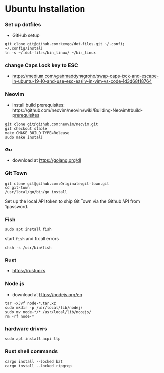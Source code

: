 # Ubuntu Installation

### Set up dotfiles

- [GitHub setup](guides/../github.md)

```
git clone git@github.com:kevgo/dot-files.git ~/.config
~/.config/install
ln -s ~/.dot-files/bin_linux/ ~/bin_linux
```

### change Caps Lock key to ESC

- https://medium.com/@ahmaddynugroho/swap-caps-lock-and-escape-in-ubuntu-19-10-and-use-esc-easily-in-vim-vs-code-1d3d68f18764

### Neovim

- install build prerequisites:
  https://github.com/neovim/neovim/wiki/Building-Neovim#build-prerequisites

```
git clone git@github.com:neovim/neovim.git
git checkout stable
make CMAKE_BUILD_TYPE=Release
sudo make install
```

### Go

- download at https://golang.org/dl

### Git Town

```
git clone git@github.com:Originate/git-town.git
cd git-town
/usr/local/go/bin/go install
```

Set up the local API token to ship Git Town via the Github API from 1password.

### Fish

```
sudo apt install fish
```

start `fish` and fix all errors

```
chsh -s /usr/bin/fish
```

### Rust

- https://rustup.rs

### Node.js

- download at https://nodejs.org/en

```
tar -xJvf node-*.tar.xz
sudo mkdir -p /usr/local/lib/nodejs
sudo mv node-*/* /usr/local/lib/nodejs/
rm -rf node-*
```

### hardware drivers

```
sudo apt install acpi tlp
```

### Rust shell commands

```
cargo install --locked bat
cargo install --locked ripgrep
```
